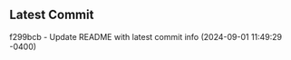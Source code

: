 
## Latest Commit
f299bcb - Update README with latest commit info (2024-09-01 11:49:29 -0400) <Yunxi-Zhou>
